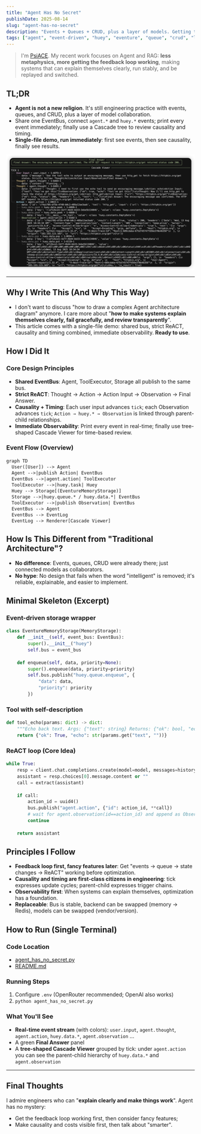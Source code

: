 ```yaml
---
title: "Agent Has No Secret"
publishDate: 2025-08-14
slug: "agent-has-no-secret"
description: "Events + Queues + CRUD, plus a layer of models. Getting the feedback loop working is more valuable than talking metaphysics."
tags: ["agent", "event-driven", "huey", "eventure", "queue", "crud", "llm", "architecture"]
---
```


> I'm [PsiACE](https://github.com/PsiACE). My recent work focuses on Agent and RAG: **less metaphysics, more getting the feedback loop working**, making systems that can explain themselves clearly, run stably, and be replayed and switched.

## TL;DR

- **Agent is not a new religion**. It's still engineering practice with events, queues, and CRUD, plus a layer of model collaboration.
- Share one EventBus, connect `agent.*` and `huey.*` events; print every event immediately; finally use a Cascade tree to review causality and timing.
- **Single-file demo, run immediately**: first see events, then see causality, finally see results.

![Cascade Viewer](../../../public/images/agent-has-no-secret/cascade-viewer.png)

---

## Why I Write This (And Why This Way)

- I don't want to discuss "how to draw a complex Agent architecture diagram" anymore. I care more about "**how to make systems explain themselves clearly, fail gracefully, and review transparently**".
- This article comes with a single-file demo: shared bus, strict ReACT, causality and timing combined, immediate observability. **Ready to use**.

## How I Did It

### Core Design Principles

- **Shared EventBus**: Agent, ToolExecutor, Storage all publish to the same bus.
- **Strict ReACT**: Thought → Action → Action Input → Observation → Final Answer.
- **Causality + Timing**: Each user input advances `tick`; each Observation advances `tick`; `Action → huey.* → Observation` is linked through parent-child relationships.
- **Immediate Observability**: Print every event in real-time; finally use tree-shaped Cascade Viewer for time-based review.

### Event Flow (Overview)

```mermaid
graph TD
  User([User]) --> Agent
  Agent -->|publish Action| EventBus
  EventBus -->|agent.action| ToolExecutor
  ToolExecutor -->|huey.task| Huey
  Huey --> Storage[(EventureMemoryStorage)]
  Storage -->|huey.queue.* / huey.data.*| EventBus
  ToolExecutor -->|publish Observation| EventBus
  EventBus --> Agent
  EventBus --> EventLog
  EventLog --> Renderer[Cascade Viewer]
```

## How Is This Different from "Traditional Architecture"?

- **No difference**: Events, queues, CRUD were already there; just connected models as collaborators.
- **No hype**: No design that fails when the word "intelligent" is removed; it's reliable, explainable, and easier to implement.

## Minimal Skeleton (Excerpt)

### Event-driven storage wrapper

```python
class EventureMemoryStorage(MemoryStorage):
    def __init__(self, event_bus: EventBus):
        super().__init__("huey")
        self.bus = event_bus

    def enqueue(self, data, priority=None):
        super().enqueue(data, priority=priority)
        self.bus.publish("huey.queue.enqueue", {
            "data": data,
            "priority": priority
        })
```

### Tool with self-description

```python
def tool_echo(params: dict) -> dict:
    """Echo back text. Args: {"text": string} Returns: {"ok": bool, "echo": string}"""
    return {"ok": True, "echo": str(params.get("text", ""))}
```

### ReACT loop (Core Idea)

```python
while True:
    resp = client.chat.completions.create(model=model, messages=history)
    assistant = resp.choices[0].message.content or ""
    call = extract(assistant)

    if call:
        action_id = uuid4()
        bus.publish("agent.action", {"id": action_id, **call})
        # wait for agent.observation(id==action_id) and append as Observation
        continue

    return assistant
```

## Principles I Follow

- **Feedback loop first, fancy features later**: Get "events → queue → state changes → ReACT" working before optimization.
- **Causality and timing are first-class citizens in engineering**: tick expresses update cycles; parent-child expresses trigger chains.
- **Observability first**: When systems can explain themselves, optimization has a foundation.
- **Replaceable**: Bus is stable, backend can be swapped (memory → Redis), models can be swapped (vendor/version).

## How to Run (Single Terminal)

### Code Location

- [agent_has_no_secret.py](file:///Users/psiace/MySelf/psiace/demo/agent-has-no-secret/agent_has_no_secret.py)
- [README.md](file:///Users/psiace/MySelf/psiace/demo/agent-has-no-secret/README.md)

### Running Steps

1. Configure `.env` (OpenRouter recommended; OpenAI also works)
2. `python agent_has_no_secret.py`

### What You'll See

- **Real-time event stream** (with colors): `user.input`, `agent.thought`, `agent.action`, `huey.data.*`, `agent.observation` …
- A green **Final Answer** panel
- A **tree-shaped Cascade Viewer** grouped by tick: under `agent.action` you can see the parent-child hierarchy of `huey.data.*` and `agent.observation`

---

## Final Thoughts

I admire engineers who can "**explain clearly and make things work**". Agent has no mystery:

- Get the feedback loop working first, then consider fancy features;
- Make causality and costs visible first, then talk about "smarter".
